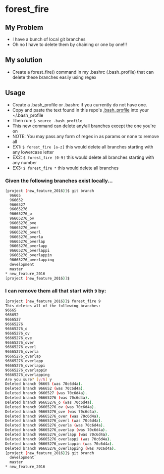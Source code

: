 # forest_fire

## My Problem
* I have a bunch of local git branches
* Oh no I have to delete them by chaining or one by one!!!

## My solution
* Create a forest_fire() command in my .bashrc (.bash_profile) that can delete these branches easily using regex

## Usage
* Create a .bash_profile or .bashrc if you currently do not have one.
* Copy and paste the text found in this repo's [.bash_profile](https://github.com/teebash/.forest_firerc/blob/master/.bash_profile) into your ~/.bash_profile
* Then run: `$ source .bash_profile`
* This new command can delete any/all branches except the one you're on
* NOTE: You may pass any form of regex in as params or none to remove all
 * EX1: `$ forest_fire [a-z]` this would delete all branches starting with any lowercase letter
 * EX2: `$ forest_fire [0-9]` this would delete all branches starting with any number
 * EX3: `$ forest_fire *` this would delete all branches

### Given the following branches exist locally...
```sh
[project (new_feature_2016)]$ git branch
  96665
  966652
  9666527
  96665276
  96665276_o
  96665276_ov
  96665276_ove
  96665276_over
  96665276_overl
  96665276_overla
  96665276_overlap
  96665276_overlapp
  96665276_overlappi
  96665276_overlappin
  96665276_overlapping
  development
  master
* new_feature_2016
[project (new_feature_2016)]$
```
### I can remove them all that start with `9` by:
```sh
[project (new_feature_2016)]$ forest_fire 9
This deletes all of the following branches:
96665
966652
9666527
96665276
96665276_o
96665276_ov
96665276_ove
96665276_over
96665276_overl
96665276_overla
96665276_overlap
96665276_overlapp
96665276_overlappi
96665276_overlappin
96665276_overlapping
Are you sure? [y/N] y
Deleted branch 96665 (was 70c6d4a).
Deleted branch 966652 (was 70c6d4a).
Deleted branch 9666527 (was 70c6d4a).
Deleted branch 96665276 (was 70c6d4a).
Deleted branch 96665276_o (was 70c6d4a).
Deleted branch 96665276_ov (was 70c6d4a).
Deleted branch 96665276_ove (was 70c6d4a).
Deleted branch 96665276_over (was 70c6d4a).
Deleted branch 96665276_overl (was 70c6d4a).
Deleted branch 96665276_overla (was 70c6d4a).
Deleted branch 96665276_overlap (was 70c6d4a).
Deleted branch 96665276_overlapp (was 70c6d4a).
Deleted branch 96665276_overlappi (was 70c6d4a).
Deleted branch 96665276_overlappin (was 70c6d4a).
Deleted branch 96665276_overlapping (was 70c6d4a).
[project (new_feature_2016)]$ git branch
  development
  master
* new_feature_2016
```
